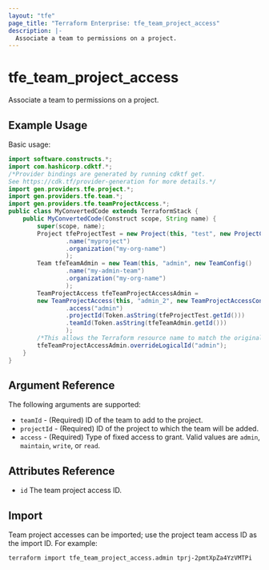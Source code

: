 ```yaml
---
layout: "tfe"
page_title: "Terraform Enterprise: tfe_team_project_access"
description: |-
  Associate a team to permissions on a project.
---
```


# tfe_team_project_access

Associate a team to permissions on a project.

## Example Usage

Basic usage:

```java
import software.constructs.*;
import com.hashicorp.cdktf.*;
/*Provider bindings are generated by running cdktf get.
See https://cdk.tf/provider-generation for more details.*/
import gen.providers.tfe.project.*;
import gen.providers.tfe.team.*;
import gen.providers.tfe.teamProjectAccess.*;
public class MyConvertedCode extends TerraformStack {
    public MyConvertedCode(Construct scope, String name) {
        super(scope, name);
        Project tfeProjectTest = new Project(this, "test", new ProjectConfig()
                .name("myproject")
                .organization("my-org-name")
                );
        Team tfeTeamAdmin = new Team(this, "admin", new TeamConfig()
                .name("my-admin-team")
                .organization("my-org-name")
                );
        TeamProjectAccess tfeTeamProjectAccessAdmin =
        new TeamProjectAccess(this, "admin_2", new TeamProjectAccessConfig()
                .access("admin")
                .projectId(Token.asString(tfeProjectTest.getId()))
                .teamId(Token.asString(tfeTeamAdmin.getId()))
                );
        /*This allows the Terraform resource name to match the original name. You can remove the call if you don't need them to match.*/
        tfeTeamProjectAccessAdmin.overrideLogicalId("admin");
    }
}
```

## Argument Reference

The following arguments are supported:

* `teamId` - (Required) ID of the team to add to the project.
* `projectId` - (Required) ID of the project to which the team will be added.
* `access` - (Required) Type of fixed access to grant. Valid values are `admin`, `maintain`, `write`, or `read`.

## Attributes Reference

* `id` The team project access ID.

## Import

Team project accesses can be imported; use the project team access ID as the import ID. For
example:

```shell
terraform import tfe_team_project_access.admin tprj-2pmtXpZa4YzVMTPi
```

<!-- cache-key: cdktf-0.17.0-pre.15 input-6077af17aff449bdcfb81f649aba3c085dccfd367de7cedd899696f602bd0c83 -->